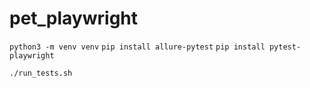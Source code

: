 # pet_playwright

`python3 -m venv venv`
`pip install allure-pytest`
`pip install pytest-playwright`

`./run_tests.sh`